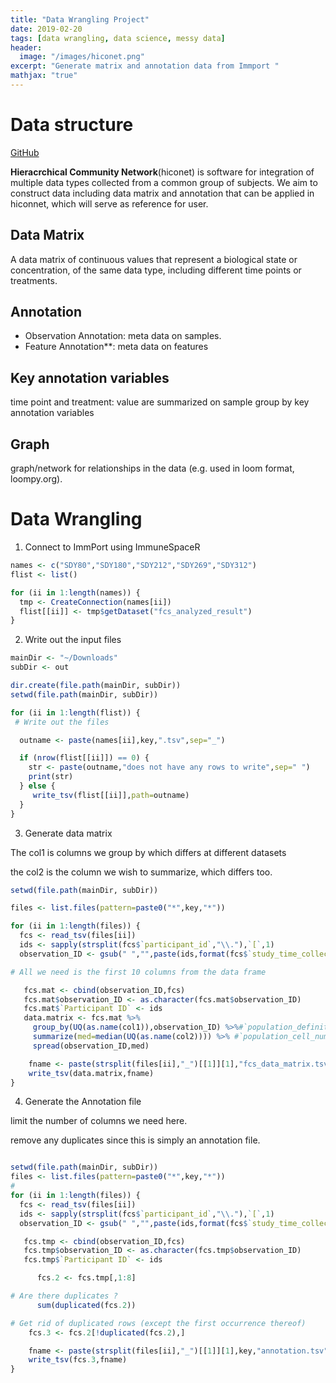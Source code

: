 ```yaml
---
title: "Data Wrangling Project"
date: 2019-02-20
tags: [data wrangling, data science, messy data]
header:
  image: "/images/hiconet.png"
excerpt: "Generate matrix and annotation data from Immport "
mathjax: "true"
---
```


# Data structure
[GitHub](https://github.com/yxiao69/immport/wiki)


**Hieracrchical Community Network**(hiconet) is software for integration of multiple data types collected from a common group of subjects. We aim to construct data including data matrix and annotation that can be applied in hiconnet, which will serve as reference for user.

## Data Matrix

 A data matrix of continuous values that represent a biological state or concentration, of the same data type, including different time points or treatments.


## Annotation
- Observation Annotation: meta data on samples.
- Feature Annotation**: meta data on features



## Key annotation variables

 time point and treatment: value are summarized on sample group by key annotation variables

## Graph

graph/network for relationships in the data (e.g. used in loom format, loompy.org).

# Data Wrangling 
1. Connect to ImmPort using ImmuneSpaceR

```r
names <- c("SDY80","SDY180","SDY212","SDY269","SDY312")
flist <- list()

for (ii in 1:length(names)) {
  tmp <- CreateConnection(names[ii])
  flist[[ii]] <- tmp$getDataset("fcs_analyzed_result")
}
```
2. Write out the input files

```r
mainDir <- "~/Downloads"
subDir <- out

dir.create(file.path(mainDir, subDir))
setwd(file.path(mainDir, subDir))

for (ii in 1:length(flist)) {
 # Write out the files

  outname <- paste(names[ii],key,".tsv",sep="_")

  if (nrow(flist[[ii]]) == 0) {
    str <- paste(outname,"does not have any rows to write",sep=" ")
    print(str)
  } else {
     write_tsv(flist[[ii]],path=outname)
  }
}
```

3. Generate data matrix

The col1 is columns we group by which differs at different datasets

the col2 is the column we wish to summarize, which differs too.

```r
setwd(file.path(mainDir, subDir))

files <- list.files(pattern=paste0("*",key,"*"))

for (ii in 1:length(files)) {
  fcs <- read_tsv(files[ii])
  ids <- sapply(strsplit(fcs$`participant_id`,"\\."),`[`,1)
  observation_ID <- gsub(" ","",paste(ids,format(fcs$`study_time_collected`,nsmall=1),sep="_"))

# All we need is the first 10 columns from the data frame

   fcs.mat <- cbind(observation_ID,fcs)
   fcs.mat$observation_ID <- as.character(fcs.mat$observation_ID)
   fcs.mat$`Participant ID` <- ids
   data.matrix <- fcs.mat %>%
     group_by(UQ(as.name(col1)),observation_ID) %>%#`population_definition_reported`
     summarize(med=median(UQ(as.name(col2)))) %>% #`population_cell_number`
     spread(observation_ID,med)

    fname <- paste(strsplit(files[ii],"_")[[1]][1],"fcs_data_matrix.tsv",sep="_")
    write_tsv(data.matrix,fname)
}
```

4. Generate the Annotation file

limit the number of columns we need here.

remove any duplicates since this is simply an annotation file.
```r

setwd(file.path(mainDir, subDir))
files <- list.files(pattern=paste0("*",key,"*"))
#
for (ii in 1:length(files)) {
  fcs <- read_tsv(files[ii])
  ids <- sapply(strsplit(fcs$`participant_id`,"\\."),`[`,1)
  observation_ID <- gsub(" ","",paste(ids,format(fcs$`study_time_collected`,nsmall=1),sep="_"))

   fcs.tmp <- cbind(observation_ID,fcs)
   fcs.tmp$observation_ID <- as.character(fcs.tmp$observation_ID)
   fcs.tmp$`Participant ID` <- ids

      fcs.2 <- fcs.tmp[,1:8]

# Are there duplicates ?
      sum(duplicated(fcs.2))

# Get rid of duplicated rows (except the first occurrence thereof)
    fcs.3 <- fcs.2[!duplicated(fcs.2),]

    fname <- paste(strsplit(files[ii],"_")[[1]][1],key,"annotation.tsv",sep="_")
    write_tsv(fcs.3,fname)
}
```
